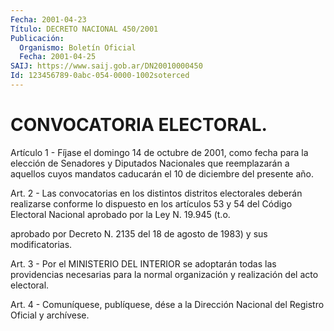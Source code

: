 ```yaml
---
Fecha: 2001-04-23
Título: DECRETO NACIONAL 450/2001
Publicación:
  Organismo: Boletín Oficial
  Fecha: 2001-04-25
SAIJ: https://www.saij.gob.ar/DN20010000450
Id: 123456789-0abc-054-0000-1002soterced
---
```

# CONVOCATORIA ELECTORAL.

<a id="1"></a>
Artículo 1 - Fíjase el domingo 14 de octubre de 2001, como fecha para  la  elección    de  Senadores  y  Diputados  Nacionales que reemplazarán a aquellos  cuyos  mandatos  caducarán  el  10  de diciembre del presente año.

<a id="2"></a>
Art.  2 - Las convocatorias en los distintos distritos electorales deberán  realizarse  conforme lo dispuesto en los artículos 53 y 54 del Código Electoral  Nacional  aprobado  por la Ley N. 19.945 (t.o.

aprobado  por  Decreto N. 2135  del 18 de agosto  de  1983)  y  sus modificatorias.

<a id="3"></a>
Art.  3 - Por el MINISTERIO DEL INTERIOR  se  adoptarán  todas  las providencias  necesarias  para la normal organización y realización del acto electoral.

<a id="4"></a>
Art. 4 - Comuníquese, publíquese,  dése a la Dirección Nacional del Registro Oficial y archívese.